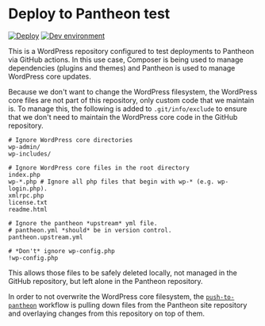# Deploy to Pantheon test

[![Deploy](https://github.com/jazzsequence/dtp-test/actions/workflows/push-pr.yml/badge.svg)](https://github.com/jazzsequence/dtp-test/actions/workflows/push-pr.yml)
[![Dev environment](https://img.shields.io/badge/dev-yellow?logo=pantheon&logoColor=yellow&label=cxr-dtp-test&color=yellow
)](https://dev-cxr-dtp-test.pantheonsite.io)


This is a WordPress repository configured to test deployments to Pantheon via GitHub actions. In this use case, Composer is being used to manage dependencies (plugins and themes) and Pantheon is used to manage WordPress core updates. 

Because we don't want to change the WordPress filesystem, the WordPress core files are not part of this repository, only custom code that we maintain is. To manage this, the following is added to `.git/info/exclude` to ensure that we don't need to maintain the WordPress core code in the GitHub repository.

```
# Ignore WordPress core directories
wp-admin/
wp-includes/

# Ignore WordPress core files in the root directory
index.php
wp-*.php # Ignore all php files that begin with wp-* (e.g. wp-login.php).
xmlrpc.php
license.txt
readme.html

# Ignore the pantheon *upstream* yml file.
# pantheon.yml *should* be in version control.
pantheon.upstream.yml

# *Don't* ignore wp-config.php
!wp-config.php
```

This allows those files to be safely deleted locally, not managed in the GitHub repository, but left alone in the Pantheon repository.

In order to not overwrite the WordPress core filesystem, the [`push-to-pantheon`](https://github.com/jazzsequence/dtp-test/blob/main/.github/workflows/push-to-pantheon.yml) workflow is pulling down files from the Pantheon site repository and overlaying changes from this repository on top of them.
